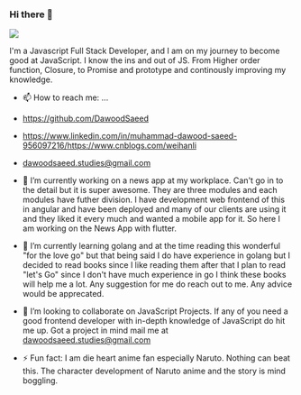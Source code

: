 ### Hi there 👋

![](https://camo.githubusercontent.com/ef58df8ce3f9c7d4948f2ce7a7c42f2903e3e0a69918d885c0fc6e72378c8085/68747470733a2f2f6d656469612e67697068792e636f6d2f6d656469612f6575416e4f6b4c4757746448472f67697068792e676966)

I'm a Javascript Full Stack Developer, and I am on my journey to become good at JavaScript. I know the ins and out of JS.
From Higher order function, Closure, to Promise and prototype and continously improving my knowledge.



- 📫 How to reach me: ...
- <https://github.com/DawoodSaeed>
- <https://www.linkedin.com/in/muhammad-dawood-saeed-956097216/https://www.cnblogs.com/weihanli>
- <dawoodsaeed.studies@gmail.com>

- 🔭 I’m currently working on a news app at my workplace. Can't go in to the detail but it is super awesome. They are three modules and each modules have futher division. I have development web frontend of this in       angular and have been deployed and many of our clients are using it and they liked it every much and wanted a mobile app for it. So here I am working on the News App with flutter.
  
- 🌱 I’m currently learning golang and at the time reading this wonderful "for the love go" but that being said I do have experience in golang but I decided to read books since I like reading them after that I plan       to read "let's Go" since I don't have much experience in go I think these books will help me a lot. Any suggestion for me do reach out to me. Any advice would be apprecated.
 
- 👯 I’m looking to collaborate on JavaScript Projects. If any of you need a good frontend developer with in-depth knowledge of JavaScript do hit me up. Got a project in mind mail me at dawoodsaeed.studies@gmail.com
- ⚡ Fun fact: I am die heart anime fan especially Naruto. Nothing can beat this. The character development of Naruto anime and the story is mind boggling.  
